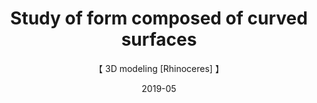 ---
title: 'Study of form composed of curved surfaces'
subtitle: '【 3D modeling [Rhinoceres] 】'
date: '2019-05'
thumbnail: 'form-study1.png'
category: 'architecture'
---